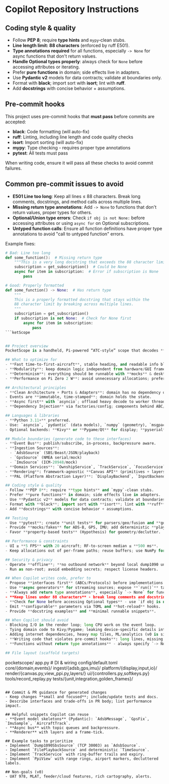 # Copilot Repository Instructions

## Coding style & quality
- Follow **PEP 8**; require **type hints** and `mypy`‑clean stubs.
- **Line length limit: 88 characters** (enforced by ruff E501).
- **Type annotations required** for all functions, especially `-> None` for async functions that don't return values.
- **Handle Optional types properly**: always check for `None` before accessing attributes or iterating.
- Prefer **pure functions** in domain; side effects live in adapters.
- Use **Pydantic v2** models for data contracts; validate at boundaries only.
- Format with **black**; import sort with **isort**; lint with **ruff**.
- Add **docstrings** with concise behavior + assumptions.

## Pre-commit hooks
This project uses pre-commit hooks that **must pass** before commits are accepted:
- **black**: Code formatting (will auto-fix)
- **ruff**: Linting, including line length and code quality checks  
- **isort**: Import sorting (will auto-fix)
- **mypy**: Type checking - requires proper type annotations
- **pytest**: All tests must pass

When writing code, ensure it will pass all these checks to avoid commit failures.

## Common pre-commit issues to avoid
- **E501 Line too long**: Keep all lines ≤ 88 characters. Break long comments, docstrings, and method calls across multiple lines.
- **Missing return type annotations**: Add `-> None` to functions that don't return values, proper types for others.
- **Optional/Union type errors**: Check `if obj is not None:` before accessing attributes or using `async for` on Optional subscriptions.
- **Untyped function calls**: Ensure all function definitions have proper type annotations to avoid "call to untyped function" errors.

Example fixes:
```python
# Bad: Line too long
def some_function():  # Missing return type
    """This is a very long docstring that exceeds the 88 character limit and will cause ruff E501 errors."""
    subscription = get_subscription()  # Could be None
    async for item in subscription:  # Error if subscription is None
        pass

# Good: Properly formatted
def some_function() -> None:  # Has return type
    """
    This is a properly formatted docstring that stays within the 
    88 character limit by breaking across multiple lines.
    """
    subscription = get_subscription()
    if subscription is not None:  # Check for None first
        async for item in subscription:
            pass
```ketScope


## Project overview
PocketScope is a handheld, Pi‑powered “ATC‑style” scope that decodes **1090 MHz ADS‑B** and renders a **north‑up polar (PPI)** display on a small TFT. It uses **GPS** for position/time and a **9‑axis IMU** for heading. The stack is **Python‑first** with clean architecture and ports/adapters.

## What to optimize for
- **Fast time‑to‑first‑aircraft**, stable heading, and readable info blocks.
- **Modularity**: keep domain logic independent from hardware/GUI frameworks.
- **Determinism**: everything should be runnable with **mocks** & desktop emulation.
- **Performance on Pi Zero 2 W**: avoid unnecessary allocations; prefer vectorized math.

## Architectural principles
- **Clean Architecture + Ports & Adapters**: domain has no dependency on I/O or UI.
- Events are **immutable, time‑stamped**; domain holds the state.
- **Async first** with `asyncio`; offload heavy decode to worker threads.
- **Dependency Injection** via factories/config; components behind ABC/Protocol.

## Languages & libraries
- **Python 3.11+** preferred.
- Use: `asyncio`, `pydantic` (data models), `numpy` (geometry), `msgpack` (bus serialization), `pytest` (tests).
- Optional backends: **Kivy** or **Pygame/Qt** for display; **pyserial** for GPS; I²C/SPI libs for IMU on device.

## Module boundaries (generate code to these interfaces)
- **Event Bus**: publish/subscribe, in‑process, backpressure aware.
- **Ingestion Sources**:
  - `AdsbSource` (SBS/Beast/JSON/playback)
  - `GpsSource` (NMEA serial/mock)
  - `ImuSource` (ICM‑20948/mock)
- **Domain Services**: `OwnshipService`, `TrackService`, `FocusService`, `Geo` utilities.
- **Rendering**: framework‑agnostic **Canvas API** (primitives + layers: PPI grid, rings, tracks, labels, status bar, soft keys).
- **PAL (Platform Abstraction Layer)**: `DisplayBackend`, `InputBackend`, `Storage`, `Network`.

## Coding style & quality
- Follow **PEP 8**; require **type hints** and `mypy`‑clean stubs.
- Prefer **pure functions** in domain; side effects live in adapters.
- Use **Pydantic v2** models for data contracts; validate at boundaries only.
- Format with **black**; import sort with **isort**; lint with **ruff**.
- Add **docstrings** with concise behavior + assumptions.

## Testing
- Use **pytest**; create **unit tests** for parsers/geo/fusion and **golden‑frame** tests for rendering.
- Provide **mocks/fakes** for ADS‑B, GPS, IMU; add deterministic **playback** fixtures.
- Favor **property‑based tests** (Hypothesis) for geometry/declutter.

## Performance & constraints
- UI ≥ **5 FPS** with 20 aircraft; RF‑to‑screen median ≤ **500 ms**.
- Keep allocations out of per‑frame paths; reuse buffers; use NumPy for vector math.

## Security & privacy
- Operate **offline**; **no outbound network** beyond local dump1090 unless explicitly configured.
- Run as non‑root; avoid embedding secrets; respect license headers.

## When Copilot writes code, prefer to
- Propose **interfaces first** (ABCs/Protocols) before implementations.
- Use **async generators** for streaming sources; expose **`run()`** tasks.
- **Always add return type annotations**, especially `-> None` for functions that don't return values.
- **Keep lines under 88 characters** - break long comments and docstrings across multiple lines.
- **Check for None before accessing Optional types** - use `if obj is not None:` before iterating or accessing attributes.
- Emit **configurable** parameters via TOML and **hot‑reload** hooks.
- Provide **docstring examples** and **minimal runnable snippets**.

## When Copilot should avoid
- Blocking I/O in the render loop; long CPU work on the event loop.
- Tying domain code to Kivy/Pygame; leaking device‑specific details into core.
- Adding internet dependencies, heavy map tiles, ML/analytics (v0 is simple PPI).
- **Writing code that violates pre-commit hooks**: long lines, missing type annotations, unhandled Optional types.
- **Functions without return type annotations** - always specify `-> None` or the actual return type.

## File layout (scaffold targets)
```
pocketscope/
  app.py                # DI & wiring
  config/default.toml
  core/{domain,events}/
  ingest/{adsb,gps,imu}/
  platform/{display,input,io}/
  render/{canvas.py,view_ppi.py,layers/}
  ui/{controllers.py,softkeys.py}
  tools/record_replay.py
  tests/{unit,integration,golden_frames}/
```

## Commit & PR guidance for generated changes
- Keep changes **small and focused**; include/update tests and docs.
- Describe interfaces and trade‑offs in PR body; list performance impact.

## Helpful snippets Copilot can reuse
- **Event model skeletons** (Pydantic): `AdsbMessage`, `GpsFix`, `ImuSample`, `AircraftTrack`.
- **Async bus** with topic queues and backpressure.
- **Renderer** with layers and a frame‑tick.

## Example tasks to prioritize
- Implement `Dump1090SbsSource` (TCP 30003) as `AdsbSource`.
- Implement `FilePlaybackSource` and deterministic `TimeSource`.
- Implement `TrackService` with ring‑buffer trails and expiry.
- Implement `PpiView` with range rings, airport markers, decluttered labels.

## Non‑goals (v0)
- UAT 978, MLAT, feeder/cloud features, rich cartography, alerts.


